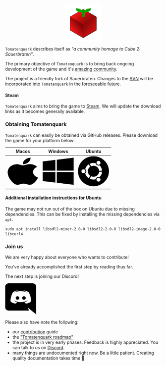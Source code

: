 <img src="./images/tomatenquark.png"  alt="Logo" style="margin-left: auto; margin-right: auto; display: block;"/>

`Tomatenquark` describes itself as _"a community homage to Cube 2: Sauerbraten"_.

The primary objective of `Tomatenquark` is to bring back ongoing development of the game and it's [amazing community](http://sauerworld.org/). 

The project is a friendly fork of Sauerbraten. Changes to the [SVN](https://svn.code.sf.net/p/sauerbraten/code) will be incorporated into `Tomatenquark` in the foreseeable future. 

#### Steam

`Tomatenquark` aims to bring the game to [Steam](https://store.steampowered.com). We will update the download links as it becomes generally available.

### Obtaining Tomatenquark

`Tomatenquark` can easily be obtained via GitHub releases. Please download the game for your platform below:

| Macos | Windows | Ubuntu |
| :---: | :-----: | :----: |
| [<img src="./images/apple-brands.svg" height="100" width="100" alt="Macos"/>](https://github.com/tomatenquark/code/releases/latest/download/tomatenquark_macos.zip) | [<img src="./images/windows-brands.svg" height="100" width="100" alt="Windows"/>](https://github.com/tomatenquark/code/releases/latest/download/tomatenquark_windows.zip) | [<img src="./images/ubuntu-brands.svg" height="100" width="100" alt="Ubuntu"/>](https://github.com/tomatenquark/code/releases/latest/download/tomatenquark_ubuntu.zip) |

#### Additional installation instructions for Ubuntu

The game may not run out of the box on Ubuntu due to missing dependencies.
This can be fixed by installing the missing dependencies via `apt`.

```
sudo apt install libsdl2-mixer-2.0-0 libsdl2-2.0-0 libsdl2-image-2.0-0 libcurl4
```

### Join us

We are very happy about everyone who wants to contribute!

You've already accomplished the first step by reading thus far.

The next step is joining our Discord!

[<img src="./images/discord-brands.svg" height="100" width="100" alt="Discord"/>](https://discord.gg/47rkQar).

Please also have note the following:

- our [contribution](/CONTRIBUTING) guide
- the ["Tomatenquark roadmap"](https://hackmd.io/@tomatenquark/HkdEAMwEI)
- the project is in very early phases. Feedback is highly appreciated. You can talk to us on [Discord](https://discord.gg/47rkQar).
- many things are undocumented right now. Be a little patient. Creating quality documentation takes time 🍷

